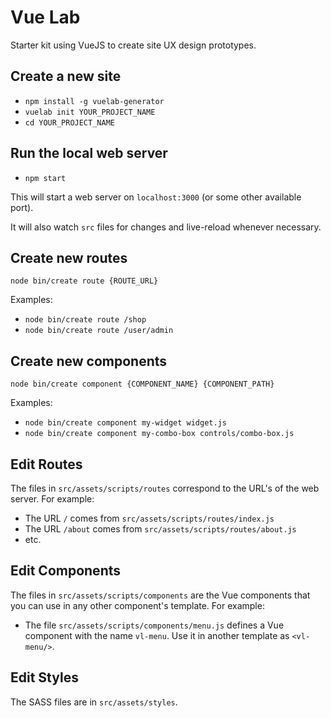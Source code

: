 # Vue Lab

Starter kit using VueJS to create site UX design prototypes.


## Create a new site

* `npm install -g vuelab-generator`
* `vuelab init YOUR_PROJECT_NAME`
* `cd YOUR_PROJECT_NAME`


## Run the local web server

* `npm start`

This will start a web server on `localhost:3000` (or some other available port).

It will also watch `src` files for changes and live-reload whenever necessary.


## Create new routes

`node bin/create route {ROUTE_URL}`

Examples:

* `node bin/create route /shop`
* `node bin/create route /user/admin`


## Create new components

`node bin/create component {COMPONENT_NAME} {COMPONENT_PATH}`

Examples:

* `node bin/create component my-widget widget.js`
* `node bin/create component my-combo-box controls/combo-box.js`


## Edit Routes

The files in `src/assets/scripts/routes` correspond to the URL's of the web server. For example:

* The URL `/` comes from `src/assets/scripts/routes/index.js`
* The URL `/about` comes from `src/assets/scripts/routes/about.js`
* etc.


## Edit Components

The files in `src/assets/scripts/components` are the Vue components that you can use in any other component's template. For example:

* The file `src/assets/scripts/components/menu.js` defines a Vue component with the name `vl-menu`. Use it in another template as `<vl-menu/>`.


## Edit Styles

The SASS files are in `src/assets/styles`.



